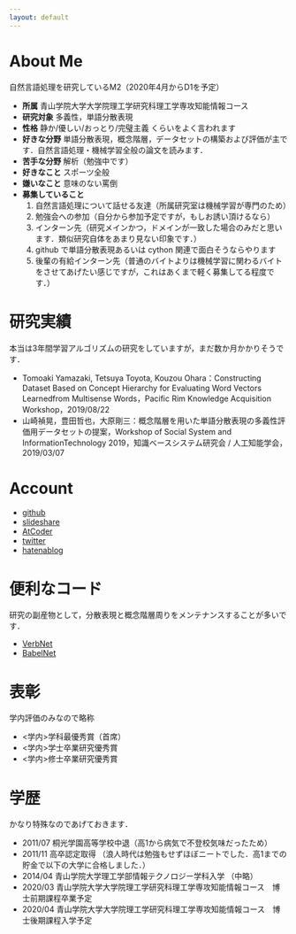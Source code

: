```yaml
---
layout: default
---
```

# About Me
自然言語処理を研究しているM2（2020年4月からD1を予定）
- **所属** 青山学院大学大学院理工学研究科理工学専攻知能情報コース
- **研究対象** 多義性，単語分散表現
- **性格** 静か/優しい/おっとり/完璧主義 くらいをよく言われます
- **好きな分野** 単語分散表現，概念階層，データセットの構築および評価が主です．自然言語処理・機械学習全般の論文を読みます．
- **苦手な分野** 解析（勉強中です）
- **好きなこと** スポーツ全般
- **嫌いなこと** 意味のない罵倒
- **募集していること**
    1. 自然言語処理について話せる友達（所属研究室は機械学習が専門のため）
    2. 勉強会への参加（自分から参加予定ですが，もしお誘い頂けるなら）
    3. インターン先（研究メインかつ，ドメインが一致した場合のみだと思います．類似研究自体をあまり見ない印象です．）
    4. github で単語分散表現あるいは cython 関連で面白そうならやります
    5. 後輩の有給インターン先（普通のバイトよりは機械学習に関わるバイトをさせてあげたい感じですが，これはあくまで軽く募集してる程度です．）

# 研究実績
本当は3年間学習アルゴリズムの研究をしていますが，まだ数か月かかりそうです．
- Tomoaki Yamazaki, Tetsuya Toyota, Kouzou Ohara：Constructing Dataset Based on Concept Hierarchy for Evaluating Word Vectors Learnedfrom Multisense Words，Pacific Rim Knowledge Acquisition Workshop，2019/08/22
- 山崎禎晃，豊田哲也，大原剛三：概念階層を用いた単語分散表現の多義性評価用データセットの提案，Workshop of Social System and InformationTechnology 2019，知識ベースシステム研究会 / 人工知能学会，2019/03/07

# Account
- [github](https://github.com/jackee777)
- [slideshare](https://www.slideshare.net/ssuser735165)
- [AtCoder](https://atcoder.jp/users/jackee777)
- [twitter](https://twitter.com/jackee7771)
- [hatenablog](https://jackee777.hatenablog.com/)

# 便利なコード
研究の副産物として，分散表現と概念階層周りをメンテナンスすることが多いです．
- [VerbNet](https://github.com/jackee777/verbnet_interface)
- [BabelNet](https://github.com/jackee777/babelnetpy)

# 表彰
学内評価のみなので略称
- <学内>学科最優秀賞（首席）
- <学内>学士卒業研究優秀賞
- <学内>修士卒業研究優秀賞

# 学歴
かなり特殊なのであげておきます．
- 2011/07 桐光学園高等学校中退（高1から病気で不登校気味だったため）
- 2011/11 高卒認定取得
（浪人時代は勉強もせずほぼニートでした．高1までの貯金で以下の大学に合格しました．）
- 2014/04 青山学院大学理工学部情報テクノロジー学科入学
（中略）
- 2020/03 青山学院大学大学院理工学研究科理工学専攻知能情報コース　博士前期課程卒業予定
- 2020/04 青山学院大学大学院理工学研究科理工学専攻知能情報コース　博士後期課程入学予定

